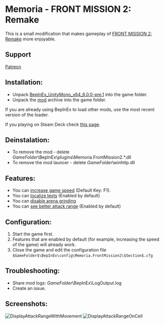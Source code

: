 # Memoria - FRONT MISSION 2: Remake
This is a small modification that makes gameplay of [FRONT MISSION 2: Remake](https://store.steampowered.com/app/2865440/FRONT_MISSION_2_Remake/) more enjoyable. 

## Support
[Patreon](https://www.patreon.com/Albeoris?fan_landing=true)

## Installation:
- Unpack [BepInEx_UnityMono_x64_6.0.0-pre.1](https://github.com/Albeoris/Memoria.FrontMission2/releases/download/v2023.07.24/BepInEx_UnityMono_x64_6.0.0-pre.1.zip) into the game folder.
- Unpack the [mod](https://github.com/Albeoris/Memoria.FrontMission2/releases/download/v2023.07.28/Memoria.FrontMission2.Steam_GOG_v2023.07.28.zip) archive into the game folder.

If you are already using BepInEx to load other mods, use the most recent version of the loader.

If you playing on Steam Deck check [this page](https://github.com/Albeoris/Memoria.FFPR/wiki/Steam-Deck).

## Deinstalation:
- To remove the mod - delete $GameFolder$\BepInEx\plugins\Memoria.FrontMission2.*.dll
- To remove the mod launcer - delete $GameFolder$\winhttp.dll

## Features:
- You can [increase game speed](https://github.com/Albeoris/Memoria.FrontMission2/wiki/Features-Speed.cfg) (Default Key: F1).
- You can [localize texts](https://github.com/Albeoris/Memoria.FrontMission2/wiki/Features-Assets.cfg) (Enabled by default)
- You can [disable arena grinding](https://github.com/Albeoris/Memoria.FrontMission2/wiki/Features-Arena.cfg)
- You can [see better attack range](https://github.com/Albeoris/Memoria.FrontMission2/wiki/Features-Battlefield.cfg) (Enabled by default)

## Configuration:
1. Start the game first.
2. Features that are enabled by default (for example, increasing the speed of the game) will already work.
3. Close the game and edit the configuration file `$GameFolder$\BepInEx\config\Memoria.FrontMission2\$Section$.cfg`
   
## Troubleshooting:
- Share mod logs: $GameFolder$\BepInEx\LogOutput.log
- Create an issue.

## Screenshots:
![DisplayAttackRangeWithMovement](https://github.com/Albeoris/Memoria.FrontMission2/assets/4787832/8e792cb0-b67c-4c2f-aa9f-d615103258c1)
![DisplayAttackRangeOnCell](https://github.com/Albeoris/Memoria.FrontMission2/assets/4787832/47a648d7-9361-4366-9980-42e238d6b7fd)
